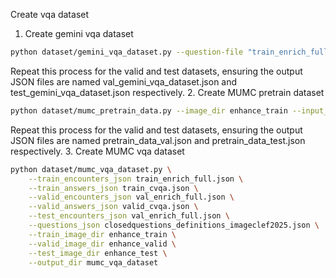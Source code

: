 Create vqa dataset
1. Create gemini vqa dataset
```bash
python dataset/gemini_vqa_dataset.py --question-file "train_enrich_full.json" --definitions-file "closedquestions_definitions_imageclef2025.json"  --output-file "train_gemini_vqa_dataset.json"
```
Repeat this process for the valid and test datasets, ensuring the output JSON files are named val_gemini_vqa_dataset.json and test_gemini_vqa_dataset.json respectively.
2. Create MUMC pretrain dataset
```bash
python dataset/mumc_pretrain_data.py --image_dir enhance_train --input_json train_enrich_full.json --output_json pretrain_data_train.json
```
Repeat this process for the valid and test datasets, ensuring the output JSON files are named pretrain_data_val.json and pretrain_data_test.json respectively.
3. Create MUMC vqa dataset
```bash
python dataset/mumc_vqa_dataset.py \
    --train_encounters_json train_enrich_full.json \
    --train_answers_json train_cvqa.json \
    --valid_encounters_json val_enrich_full.json \
    --valid_answers_json valid_cvqa.json \
    --test_encounters_json val_enrich_full.json \
    --questions_json closedquestions_definitions_imageclef2025.json \
    --train_image_dir enhance_train \
    --valid_image_dir enhance_valid \
    --test_image_dir enhance_test \
    --output_dir mumc_vqa_dataset
```
